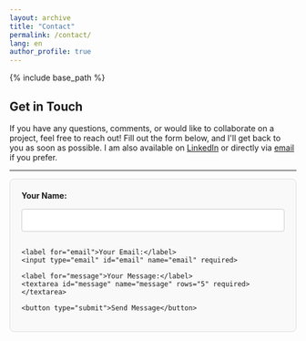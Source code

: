 ```yaml
---
layout: archive
title: "Contact"
permalink: /contact/
lang: en
author_profile: true
---
```

{% include base_path %}

## Get in Touch

If you have any questions, comments, or would like to collaborate on a project, feel free to reach out! Fill out the
form below, and I'll get back to you as soon as possible. I am also available on [LinkedIn](https://www.linkedin.com/in/anthonylegourrierec) or directly via [email](mailto:anthonylegourrierec@gmail.com) if you prefer.

---

<form action="https://formspree.io/f/xjkbznoz" method="POST" class="contact-form">
    <label for="name">Your Name:</label>
    <input type="text" id="name" name="name" required>

    <label for="email">Your Email:</label>
    <input type="email" id="email" name="email" required>

    <label for="message">Your Message:</label>
    <textarea id="message" name="message" rows="5" required></textarea>

    <button type="submit">Send Message</button>
</form>

<style>
    .contact-form {
        display: flex;
        flex-direction: column;
        gap: 15px;
        max-width: 600px;
        margin: 0 auto;
        padding: 20px;
        border: 1px solid #ddd;
        border-radius: 8px;
        background-color: #f9f9f9;
    }

    .contact-form label {
        font-weight: bold;
    }

    .contact-form input,
    .contact-form textarea {
        padding: 10px;
        font-size: 16px;
        border: 1px solid #ccc;
        border-radius: 4px;
    }

    .contact-form button {
        padding: 12px;
        font-size: 16px;
        background-color: #007bff;
        color: white;
        border: none;
        border-radius: 4px;
        cursor: pointer;
        transition: background-color 0.3s ease;
    }

    .contact-form button:hover {
        background-color: #0056b3;
    }
</style>